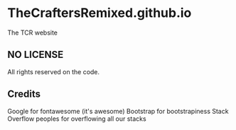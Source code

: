 # TheCraftersRemixed.github.io
The TCR website

## NO LICENSE
All rights reserved on the code.


## Credits
Google for fontawesome (it's awesome)
Bootstrap for bootstrapiness
Stack Overflow peoples for overflowing all our stacks
